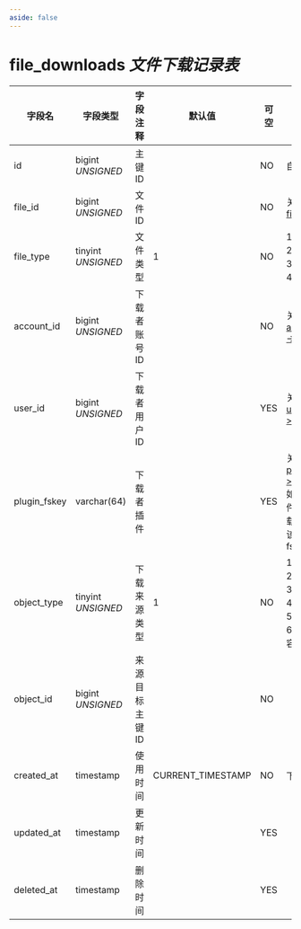 ```yaml
---
aside: false
---
```


# file_downloads *文件下载记录表*

| 字段名 | 字段类型 | 字段注释 | 默认值 | 可空 | 备注 |
| --- | --- | --- | --- | --- | --- |
| id | bigint *UNSIGNED* | 主键 ID |  | NO | 自动递增 |
| file_id | bigint *UNSIGNED* | 文件 ID |  | NO | 关联字段 [files->id](files.md) |
| file_type | tinyint *UNSIGNED* | 文件类型 | 1 | NO | 1.图片 / 2.视频 / 3.音频 / 4.文档 |
| account_id | bigint *UNSIGNED* | 下载者账号 ID |  | NO | 关联字段 [accounts->id](../accounts/accounts.md) |
| user_id | bigint *UNSIGNED* | 下载者用户 ID |  | YES | 关联字段 [users->id](../users/users.md) |
| plugin_fskey | varchar(64) | 下载者插件 |  | YES | 关联字段 [plugins->fskey](../plugins/plugins.md)<br>如果在插件中下载，则是该插件 fskey |
| object_type | tinyint *UNSIGNED* | 下载来源类型 | 1 | NO | 1.用户 / 2.小组 / 3.话题 / 4.帖子 / 5.评论 / 6.扩展内容 |
| object_id | bigint *UNSIGNED* | 来源目标主键 ID |  | NO |  |
| created_at | timestamp | 使用时间 | CURRENT_TIMESTAMP | NO | 下载时间 |
| updated_at | timestamp | 更新时间 |  | YES |  |
| deleted_at | timestamp | 删除时间 |  | YES |  |